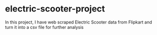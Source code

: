 # electric-scooter-project
In this project, I have web scraped Electric Scooter data from Flipkart and turn it into a csv file for further analysis

